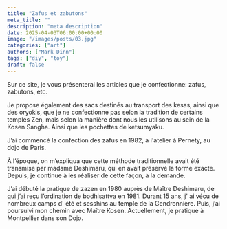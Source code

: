 ```yaml
---
title: "Zafus et zabutons"
meta_title: ""
description: "meta description"
date: 2025-04-03T06:00:00+00:00
image: "/images/posts/03.jpg"
categories: ["art"]
authors: ["Mark Dinn"]
tags: ["diy", "toy"]
draft: false
---
```


Sur ce site, je vous présenterai les articles que je confectionne: zafus, zabutons, etc.

Je propose également des sacs destinés au transport des kesas, ainsi que des oryokis, que je ne confectionne pas selon la tradition de certains temples Zen, mais selon la manière dont nous les utilisons au sein de la Kosen Sangha. Ainsi que les pochettes de ketsumyaku. 

J’ai commencé la confection des zafus en 1982, à l'atelier à Pernety, au dojo de Paris.

À l’époque, on m’expliqua que cette méthode traditionnelle avait été transmise par madame Deshimaru, qui en avait préservé la forme exacte. Depuis, je continue à les réaliser de cette façon, à la demande.

J’ai débuté la pratique de zazen en 1980 auprès de Maître Deshimaru, de qui j’ai reçu l’ordination de bodhisattva en 1981. Durant 15 ans, j' ai vécu de nombreux camps d' été et sesshins au temple de la Gendronnière. Puis, j’ai poursuivi mon chemin avec Maître Kosen. Actuellement, je pratique à Montpellier dans son Dojo.

